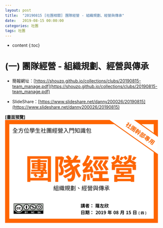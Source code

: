 ```yaml
---
layout: post
title:  "20190815 [社團相關] 團隊經營 - 組織規劃、經營與傳承"
date:   2019-08-15 00:00:00
categories: 社團
tags: 社團
---
```



* content
{:toc}


# (一) 團隊經營 - 組織規劃、經營與傳承
* 簡報網址：[https://shouzo.github.io/collections/clubs/20190815-team_manage.pdf](https://shouzo.github.io/collections/clubs/20190815-team_manage.pdf)

* SlideShare：[https://www.slideshare.net/danny200026/20190815](https://www.slideshare.net/danny200026/20190815)

**[畫面預覽]**
![](/assets/20190815/team_manage.jpg)



